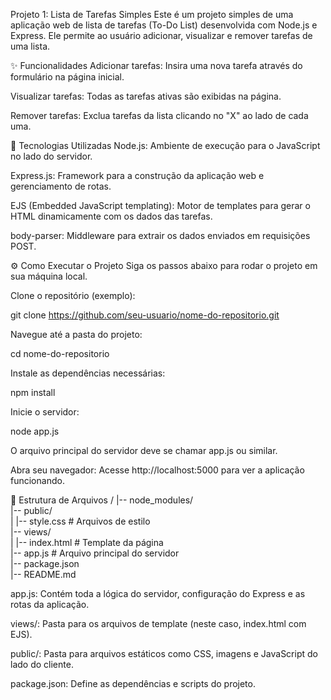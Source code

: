 Projeto 1: Lista de Tarefas Simples
Este é um projeto simples de uma aplicação web de lista de tarefas (To-Do List) desenvolvida com Node.js e Express. Ele permite ao usuário adicionar, visualizar e remover tarefas de uma lista.

✨ Funcionalidades
Adicionar tarefas: Insira uma nova tarefa através do formulário na página inicial.

Visualizar tarefas: Todas as tarefas ativas são exibidas na página.

Remover tarefas: Exclua tarefas da lista clicando no "X" ao lado de cada uma.

🚀 Tecnologias Utilizadas
Node.js: Ambiente de execução para o JavaScript no lado do servidor.

Express.js: Framework para a construção da aplicação web e gerenciamento de rotas.

EJS (Embedded JavaScript templating): Motor de templates para gerar o HTML dinamicamente com os dados das tarefas.

body-parser: Middleware para extrair os dados enviados em requisições POST.

⚙️ Como Executar o Projeto
Siga os passos abaixo para rodar o projeto em sua máquina local.

Clone o repositório (exemplo):

git clone https://github.com/seu-usuario/nome-do-repositorio.git

Navegue até a pasta do projeto:

cd nome-do-repositorio

Instale as dependências necessárias:

npm install

Inicie o servidor:

node app.js

O arquivo principal do servidor deve se chamar app.js ou similar.

Abra seu navegador:
Acesse http://localhost:5000 para ver a aplicação funcionando.

📂 Estrutura de Arquivos
/
|-- node_modules/    
|-- public/    
| |-- style.css      # Arquivos de estilo    
|-- views/  
| |-- index.html     # Template da página    
|-- app.js           # Arquivo principal do servidor    
|-- package.json    
|-- README.md      

app.js: Contém toda a lógica do servidor, configuração do Express e as rotas da aplicação.

views/: Pasta para os arquivos de template (neste caso, index.html com EJS).

public/: Pasta para arquivos estáticos como CSS, imagens e JavaScript do lado do cliente.

package.json: Define as dependências e scripts do projeto.
